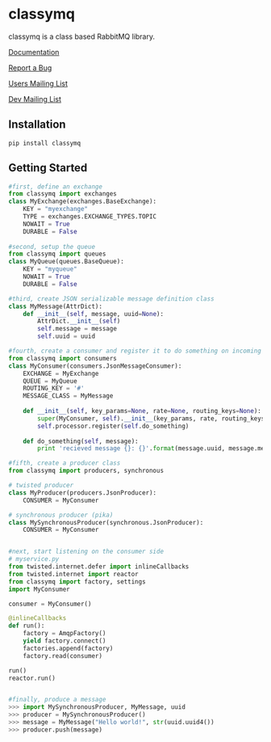 classymq
===============

classymq is a class based RabbitMQ library.

[Documentation](https://classymq.readthedocs.org/en/latest/)

[Report a Bug](https://github.com/gdoermann/classymq/issues)

[Users Mailing List](https://groups.google.com/forum/?fromgroups#!forum/classymq)

[Dev Mailing List](https://groups.google.com/forum/?fromgroups#!forum/classymq-dev)


## Installation
```
pip install classymq
```

## Getting Started

```python
#first, define an exchange
from classymq import exchanges
class MyExchange(exchanges.BaseExchange):
    KEY = "myexchange"
    TYPE = exchanges.EXCHANGE_TYPES.TOPIC
    NOWAIT = True
    DURABLE = False
    
#second, setup the queue
from classymq import queues
class MyQueue(queues.BaseQueue):
    KEY = "myqueue"
    NOWAIT = True
    DURABLE = False

#third, create JSON serializable message definition class
class MyMessage(AttrDict):
    def __init__(self, message, uuid=None):
        AttrDict.__init__(self)
        self.message = message
        self.uuid = uuid

#fourth, create a consumer and register it to do something on incoming messages
from classymq import consumers
class MyConsumer(consumers.JsonMessageConsumer):
    EXCHANGE = MyExchange
    QUEUE = MyQueue
    ROUTING_KEY = '#'
    MESSAGE_CLASS = MyMessage
    
    def __init__(self, key_params=None, rate=None, routing_keys=None):
        super(MyConsumer, self).__init__(key_params, rate, routing_keys)
        self.processor.register(self.do_something)
    
    def do_something(self, message):
        print 'recieved message {}: {}'.format(message.uuid, message.message)

#fifth, create a producer class
from classymq import producers, synchronous

# twisted producer
class MyProducer(producers.JsonProducer):
    CONSUMER = MyConsumer

# synchronous producer (pika)
class MySynchronousProducer(synchronous.JsonProducer):
    CONSUMER = MyConsumer


#next, start listening on the consumer side
# myservice.py
from twisted.internet.defer import inlineCallbacks
from twisted.internet import reactor
from classymq import factory, settings
import MyConsumer

consumer = MyConsumer()

@inlineCallbacks
def run():
    factory = AmqpFactory()
    yield factory.connect()
    factories.append(factory)
    factory.read(consumer)

run()
reactor.run()


#finally, produce a message
>>> import MySynchronousProducer, MyMessage, uuid
>>> producer = MySynchronousProducer()
>>> message = MyMessage("Hello world!", str(uuid.uuid4())
>>> producer.push(message)



